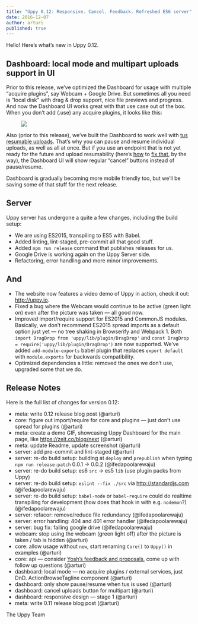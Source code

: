 ```yaml
---
title: "Uppy 0.12: Responsive. Cancel. Feedback. Refreshed ES6 server"
date: 2016-12-07
author: arturi
published: true
---
```


Hello! Here’s what’s new in Uppy 0.12.

## Dashboard: local mode and multipart uploads support in UI

Prior to this release, we’ve optimized the Dashboard for usage with multiple “acquire plugins”, say Webcam + Google Drive. But sometimes all you need is “local disk” with drag & drop support, nice file previews and progress. And now the Dashboard UI works great with that use case out of the box. When you don’t add (.use) any acquire plugins, it looks like this:

<figure class="wide"><img src="/images/blog/0.12/uppy-dashboard-local.jpg"></figure>

Also (prior to this release), we’ve built the Dashboard to work well with [tus resumable uploads](http://tus.io). That’s why you can pause and resume individual uploads, as well as all at once. But if you use an endpoint that is not yet ready for the future and upload resumability (here’s [how](https://github.com/tus/tus-node-server) to [fix that](https://github.com/tus/tusd), by the way), the Dashboard UI will show regular “cancel” buttons instead of pause/resume.

Dashboard is gradually becoming more mobile friendly too, but we’ll be saving some of that stuff for the next release.

## Server

Uppy server has undergone a quite a few changes, including the build setup:

- We are using ES2015, transpiling to ES5 with Babel.
- Added linting, lint-staged, pre-commit all that good stuff.
- Added `npm run release` command that publishes releases for us.
- Google Drive is working again on the Uppy Server side.
- Refactoring, error handling and more minor improvements.

<!-- more -->

## And

- The website now features a video demo of Uppy in action, check it out: http://uppy.io.
- Fixed a bug where the Webcam would continue to be active (green light on) even after the picture was taken — all good now.
- Improved import/require support for ES2015 and CommonJS modules. Basically, we don’t recommend ES2015 spread imports as a default option just yet — no tree shaking in Browserify and Webpack 1. Both `import DragDrop from 'uppy/lib/plugin/DragDrop'` and `const DragDrop = require('uppy/lib/plugin/DragDrop')` are now supported. We’ve added `add-module-exports` babel plugin that replaces `export default` with `module.exports` for backwards compatibility.
- Optimized dependencies a little: removed the ones we don’t use, upgraded some that we do.

## Release Notes

Here is the full list of changes for version 0.12:

- meta: write 0.12 release blog post (@arturi)
- core: figure out import/require for core and plugins — just don’t use spread for plugins (@arturi)
- meta: create a demo GIF, showcasing Uppy Dashboard for the main page, like https://zeit.co/blog/next (@arturi)
- meta: update Readme, update screenshot (@arturi)
- server: add pre-commit and lint-staged (@arturi)
- server: re-do build setup: building at `deploy` and `prepublish` when typing `npm run release:patch` 0.0.1 -> 0.0.2 (@ifedapoolarewaju)
- server: re-do build setup: es6 `src` -> es5 `lib` (use plugin packs from Uppy)
- server: re-do build setup: `eslint --fix ./src` via http://standardjs.com (@ifedapoolarewaju)
- server: re-do build setup: `babel-node` or `babel-require` could do realtime transpiling for development (how does that hook in with e.g. `nodemon`?) (@ifedapoolarewaju)
- server: refacor: remove/reduce file redundancy (@ifedapoolarewaju)
- server: error handling: 404 and 401 error handler (@ifedapoolarewaju)
- server: bug fix: failing google drive (@ifedapoolarewaju)
- webcam: stop using the webcam (green light off) after the picture is taken / tab is hidden (@arturi)
- core: allow usage without `new`, start renaming `Core()` to `Uppy()` in examples (@arturi)
- core: api — consider [Yosh’s feedback and proposals](https://gist.github.com/yoshuawuyts/b5e5b3e7aacbee85a3e61b8a626709ab), come up with follow up questions (@arturi)
- dashboard: local mode — no acquire plugins / external services, just DnD. ActionBrowseTagline component (@arturi)
- dashboard: only show pause/resume when tus is used (@arturi)
- dashboard: cancel uploads button for multipart (@arturi)
- dashboard: responsive design — stage 1 (@arturi)
- meta: write 0.11 release blog post (@arturi)

The Uppy Team
